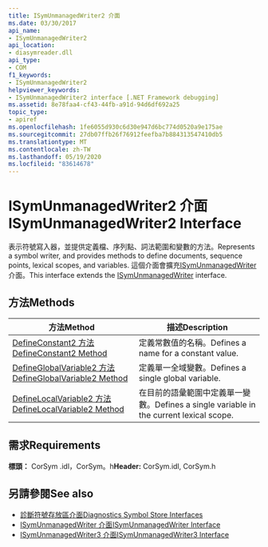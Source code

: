 ```yaml
---
title: ISymUnmanagedWriter2 介面
ms.date: 03/30/2017
api_name:
- ISymUnmanagedWriter2
api_location:
- diasymreader.dll
api_type:
- COM
f1_keywords:
- ISymUnmanagedWriter2
helpviewer_keywords:
- ISymUnmanagedWriter2 interface [.NET Framework debugging]
ms.assetid: 8e78faa4-cf43-44fb-a91d-94d6df692a25
topic_type:
- apiref
ms.openlocfilehash: 1fe6055d930c6d30e947d6bc774d0520a9e175ae
ms.sourcegitcommit: 27db07ffb26f76912feefba7b884313547410db5
ms.translationtype: MT
ms.contentlocale: zh-TW
ms.lasthandoff: 05/19/2020
ms.locfileid: "83614678"
---
```

# <a name="isymunmanagedwriter2-interface"></a><span data-ttu-id="1b44e-102">ISymUnmanagedWriter2 介面</span><span class="sxs-lookup"><span data-stu-id="1b44e-102">ISymUnmanagedWriter2 Interface</span></span>
<span data-ttu-id="1b44e-103">表示符號寫入器，並提供定義檔、序列點、詞法範圍和變數的方法。</span><span class="sxs-lookup"><span data-stu-id="1b44e-103">Represents a symbol writer, and provides methods to define documents, sequence points, lexical scopes, and variables.</span></span> <span data-ttu-id="1b44e-104">這個介面會擴充[ISymUnmanagedWriter](isymunmanagedwriter-interface.md)介面。</span><span class="sxs-lookup"><span data-stu-id="1b44e-104">This interface extends the [ISymUnmanagedWriter](isymunmanagedwriter-interface.md) interface.</span></span>  
  
## <a name="methods"></a><span data-ttu-id="1b44e-105">方法</span><span class="sxs-lookup"><span data-stu-id="1b44e-105">Methods</span></span>  
  
|<span data-ttu-id="1b44e-106">方法</span><span class="sxs-lookup"><span data-stu-id="1b44e-106">Method</span></span>|<span data-ttu-id="1b44e-107">描述</span><span class="sxs-lookup"><span data-stu-id="1b44e-107">Description</span></span>|  
|------------|-----------------|  
|[<span data-ttu-id="1b44e-108">DefineConstant2 方法</span><span class="sxs-lookup"><span data-stu-id="1b44e-108">DefineConstant2 Method</span></span>](isymunmanagedwriter2-defineconstant2-method.md)|<span data-ttu-id="1b44e-109">定義常數值的名稱。</span><span class="sxs-lookup"><span data-stu-id="1b44e-109">Defines a name for a constant value.</span></span>|  
|[<span data-ttu-id="1b44e-110">DefineGlobalVariable2 方法</span><span class="sxs-lookup"><span data-stu-id="1b44e-110">DefineGlobalVariable2 Method</span></span>](isymunmanagedwriter2-defineglobalvariable2-method.md)|<span data-ttu-id="1b44e-111">定義單一全域變數。</span><span class="sxs-lookup"><span data-stu-id="1b44e-111">Defines a single global variable.</span></span>|  
|[<span data-ttu-id="1b44e-112">DefineLocalVariable2 方法</span><span class="sxs-lookup"><span data-stu-id="1b44e-112">DefineLocalVariable2 Method</span></span>](isymunmanagedwriter2-definelocalvariable2-method.md)|<span data-ttu-id="1b44e-113">在目前的語彙範圍中定義單一變數。</span><span class="sxs-lookup"><span data-stu-id="1b44e-113">Defines a single variable in the current lexical scope.</span></span>|  
  
## <a name="requirements"></a><span data-ttu-id="1b44e-114">需求</span><span class="sxs-lookup"><span data-stu-id="1b44e-114">Requirements</span></span>  
 <span data-ttu-id="1b44e-115">**標頭：** CorSym .idl，CorSym。h</span><span class="sxs-lookup"><span data-stu-id="1b44e-115">**Header:** CorSym.idl, CorSym.h</span></span>  
  
## <a name="see-also"></a><span data-ttu-id="1b44e-116">另請參閱</span><span class="sxs-lookup"><span data-stu-id="1b44e-116">See also</span></span>

- [<span data-ttu-id="1b44e-117">診斷符號存放區介面</span><span class="sxs-lookup"><span data-stu-id="1b44e-117">Diagnostics Symbol Store Interfaces</span></span>](diagnostics-symbol-store-interfaces.md)
- [<span data-ttu-id="1b44e-118">ISymUnmanagedWriter 介面</span><span class="sxs-lookup"><span data-stu-id="1b44e-118">ISymUnmanagedWriter Interface</span></span>](isymunmanagedwriter-interface.md)
- [<span data-ttu-id="1b44e-119">ISymUnmanagedWriter3 介面</span><span class="sxs-lookup"><span data-stu-id="1b44e-119">ISymUnmanagedWriter3 Interface</span></span>](isymunmanagedwriter3-interface.md)
